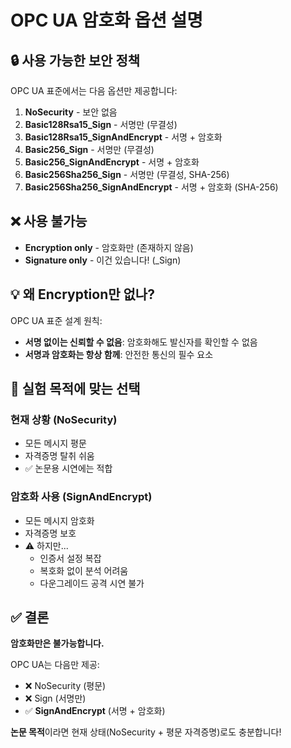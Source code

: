 # OPC UA 암호화 옵션 설명

## 🔒 사용 가능한 보안 정책

OPC UA 표준에서는 다음 옵션만 제공합니다:

1. **NoSecurity** - 보안 없음
2. **Basic128Rsa15_Sign** - 서명만 (무결성)
3. **Basic128Rsa15_SignAndEncrypt** - 서명 + 암호화
4. **Basic256_Sign** - 서명만 (무결성)
5. **Basic256_SignAndEncrypt** - 서명 + 암호화
6. **Basic256Sha256_Sign** - 서명만 (무결성, SHA-256)
7. **Basic256Sha256_SignAndEncrypt** - 서명 + 암호화 (SHA-256)

## ❌ 사용 불가능

- **Encryption only** - 암호화만 (존재하지 않음)
- **Signature only** - 이건 있습니다! (_Sign)

## 💡 왜 Encryption만 없나?

OPC UA 표준 설계 원칙:
- **서명 없이는 신뢰할 수 없음**: 암호화해도 발신자를 확인할 수 없음
- **서명과 암호화는 항상 함께**: 안전한 통신의 필수 요소

## 🎯 실험 목적에 맞는 선택

### 현재 상황 (NoSecurity)
- 모든 메시지 평문
- 자격증명 탈취 쉬움
- ✅ 논문용 시연에는 적합

### 암호화 사용 (SignAndEncrypt)
- 모든 메시지 암호화
- 자격증명 보호
- ⚠️ 하지만...
  - 인증서 설정 복잡
  - 복호화 없이 분석 어려움
  - 다운그레이드 공격 시연 불가

## ✅ 결론

**암호화만은 불가능합니다.**

OPC UA는 다음만 제공:
- ❌ NoSecurity (평문)
- ❌ Sign (서명만)
- ✅ **SignAndEncrypt** (서명 + 암호화)

**논문 목적**이라면 현재 상태(NoSecurity + 평문 자격증명)로도 충분합니다!
